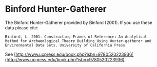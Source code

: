 # Binford Hunter-Gatherer

The Binford Hunter-Gatherer provided by Binford (2001). If you use these data please cite:

```
Binford, L. 2001. Constructing Frames of Reference: An Analytical Method for Archaeological Theory Building Using Hunter-gatherer and Environmental Data Sets. University of California Press
```

See  [http://www.ucpress.edu/book.php?isbn=9780520223936](http://www.ucpress.edu/book.php?isbn=9780520223936).

